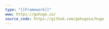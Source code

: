 ```yaml
---
type: "[[Framework]]"
www: https://gohugo.io/
source_code: https://github.com/gohugoio/hugo
---
```


